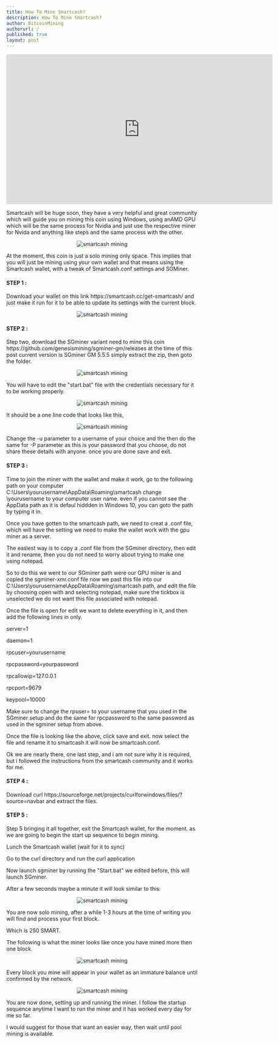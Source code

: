 ```yaml
---
title: How To Mine Smartcash?
description: How To Mine Smartcash?
author: BitcoinMining
authorurl: /
published: true
layout: post
---
```


<center><iframe width="700" height="394" src="https://www.youtube.com/embed/Sh8P74Qs2Dg" frameborder="0" allow="autoplay; encrypted-media" allowfullscreen></iframe></center>

<p>Smartcash will be huge soon, they have a very helpful and great community which will guide you on mining this coin using Windows, using anAMD GPU which will be the same process for Nvidia and just use the respective miner for Nvida and anything like steps and the same process with the other.</p>

<center><img src="/images/smartcash-mining-108.jpg" alt="smartcash mining"></center>

<p>At the moment, this coin is just a solo mining only space. This implies that you will just be mining using your own wallet and that means using the Smartcash wallet, with a tweak of Smartcash.conf settings and SGMiner.</p>

<h4>STEP 1 :</h4>

<p>Download your wallet on this link https://smartcash.cc/get-smartcash/ and just make it run for it to be able to update its settings with the current block.</p>

<center><img src="/images/smartcash-mining-101.jpg" alt="smartcash mining"></center>

<h4>STEP 2 :</h4>

<p>Step two, download the SGminer variant need to mine this coin https://github.com/genesismining/sgminer-gm/releases at the time of this post current version is SGminer GM 5.5.5 simply extract the zip, then goto the folder.</p>

<center><img src="/images/smartcash-mining-102.jpg" alt="smartcash mining"></center>

<p>You will have to edit the "start.bat" file with the credentials necessary for it to be working properly.</p>

<center><img src="/images/smartcash-mining-103.jpg" alt="smartcash mining"></center>

<p>It should be a one line code that looks like this,</p>

<center><img src="/images/smartcash-mining-104.jpg" alt="smartcash mining"></center>

<p>Change the -u parameter to a username of your choice and the then do the same for -P parameter as this is your password that you choose, do not share these details with anyone. once you are done save and exit.</p>

<h4>STEP 3 : </h4>

<p>Time to join the miner with the wallet and make it work, go to the following path on your computer C:\Users\yourusername\AppData\Roaming\smartcash change \yourusername to your computer user name. even if you cannot see the AppData path as it is defaul hiddden in Windows 10, you can goto the path by typing it in.</p>

<p>Once you have gotten to the smartcash path, we need to creat a .conf file, which will have the setting we need to make the wallet work with the gpu miner as a server.</p>

<p>The easiest way is to copy a .conf file from the SGminer directory, then edit it and rename, then you do not need to worry about trying to make one using notepad.</p>

<p>So to do this we went to our SGminer path were our GPU miner is and copied the sgminer-xmr.conf file now we past this file into our C:\Users\yourusername\AppData\Roaming\smartcash path, and edit the file by choosing open with and selecting notepad, make sure the tickbox is unselected we do not want this file associated with notepad.</p>

<p>Once the file is open for edit we want to delete everything in it, and then add the following lines in only.</p>

<p>server=1</p>
<p>daemon=1</p>
<p>rpcuser=yourusername</p>
<p>rpcpassword=yourpassword</p>
<p>rpcallowip=127.0.0.1</p>
<p>rpcport=9679</p>
<p>keypool=10000</p>

<p>Make sure to change the rpuser= to your username that you used in the SGminer setup and do the same for rpcpassword to the same password as used in the sgminer setup from above.</p>

<p>Once the file is looking like the above, click save and exit. now select the file and rename it to smartcash it will now be smartcash.conf.</p>

<p>Ok we are nearly there, one last step, and i am not sure why it is required, but i followed the instructions from the smartcash community and it works for me.</p>

<h4>STEP 4 :</h4>

<p>Download curl https://sourceforge.net/projects/curlforwindows/files/?source=navbar and extract the files.</p>

<h4>STEP 5 :</h4>

<p>Step 5 bringing it all together, exit the Smartcash wallet, for the moment. as we are going to begin the start up sequence to begin mining.</p>

<p>Lunch the Smartcash wallet (wait for it to sync)</p>

<p>Go to the curl directory and run the curl application </p>

<p>Now launch sgminer by running the "Start.bat" we edited before, this will launch SGminer.</p>

<p>After a few seconds maybe a minute it will look similar to this:</p>

<center><img src="/images/smartcash-mining-105.jpg" alt="smartcash mining"></center>

<p>You are now solo mining, after a while 1-3 hours at the time of writing you will find and process your first block.</p>

<p>Which is 250 SMART.</p>

<p>The following is what the miner looks like once you have mined more then one block.</p>

<center><img src="/images/smartcash-mining-106.jpg" alt="smartcash mining"></center>

<p>Every block you mine will appear in your wallet as an immature balance until confirmed by the network.</p>

<center><img src="/images/smartcash-mining-107.jpg" alt="smartcash mining"></center>

<p>You are now done, setting up and running the miner. I follow the startup sequence anytime I want to run the miner and it has worked every day for me so far.</p>

<p>I would suggest for those that want an easier way, then wait until pool mining is available.</p>
